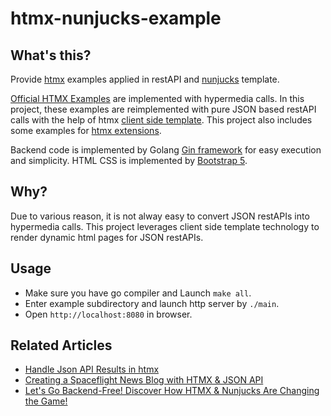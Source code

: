# htmx-nunjucks-example

## What's this?

Provide [htmx](https://htmx.org) examples applied in restAPI and [nunjucks](https://mozilla.github.io/nunjucks) template.

[Official HTMX Examples](https://htmx.org/examples/) are implemented with hypermedia calls. In this project, these examples are reimplemented with pure JSON based restAPI calls with the help of htmx [client side template](https://github.com/bigskysoftware/htmx-extensions/blob/main/src/client-side-templates/README.md).
This project also includes some examples for [htmx extensions](https://extensions.htmx.org/).

Backend code is implemented by Golang [Gin framework](https://gin-gonic.com) for easy execution and simplicity. HTML CSS is implemented by [Bootstrap 5](https://getbootstrap.com).

## Why?

Due to various reason, it is not alway easy to convert JSON restAPIs into hypermedia calls. This project leverages client side template technology to render dynamic html pages for JSON restAPIs.

## Usage

* Make sure you have go compiler and Launch `make all`.
* Enter example subdirectory and launch http server by `./main`.
* Open `http://localhost:8080` in browser.

## Related Articles

* [Handle Json API Results in htmx](https://marcus-obst.de/blog/htmx-json-handling)
* [Creating a Spaceflight News Blog with HTMX & JSON API](https://jerrynsh.com/creating-a-spaceflight-news-blog-with-htmx-and-json-api)
* [Let's Go Backend-Free! Discover How HTMX & Nunjucks Are Changing the Game!](https://www.youtube.com/watch?v=6d0qeM-kQrM)
